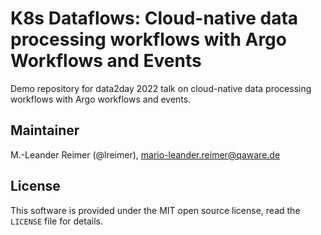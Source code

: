 # K8s Dataflows: Cloud-native data processing workflows with Argo Workflows and Events

Demo repository for data2day 2022 talk on cloud-native data processing workflows with Argo workflows and events.

## Maintainer

M.-Leander Reimer (@lreimer), <mario-leander.reimer@qaware.de>

## License

This software is provided under the MIT open source license, read the `LICENSE`
file for details.
